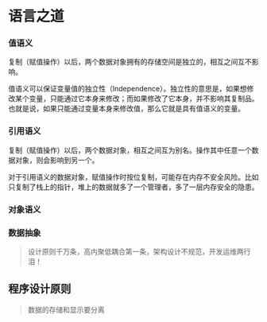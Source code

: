 # 语言之道

### 值语义
复制（赋值操作）以后，两个数据对象拥有的存储空间是独立的，相互之间互不影响。

值语义可以保证变量值的独立性（Independence）。独立性的意思是，如果想修改某个变量，只能通过它本身来修改；而如果修改了它本身，并不影响其复制品。也就是说，如果只能通过变量本身来修改值，那么它就是具有值语义的变量。

### 引用语义
复制（赋值操作）以后，两个数据对象，相互之间互为别名。操作其中任意一个数据对象，则会影响到另一个。

对于引用语义的数据对象，赋值操作时按位复制，可能存在内存不安全风险。比如只复制了栈上的指针，堆上的数据就多了一个管理者，多了一层内存安全的隐患。

### 对象语义

### 数据抽象

> 设计原则千万条，高内聚低耦合第一条，架构设计不规范，开发运维两行泪！

## 程序设计原则
> 数据的存储和显示要分离
